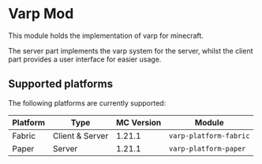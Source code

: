 # Varp Mod

This module holds the implementation of varp for minecraft.

The server part implements the varp system for the server, 
whilst the client part provides a user interface for easier usage.

## Supported platforms

The following platforms are currently supported:

| Platform | Type            | MC Version | Module                 |
|----------|-----------------|------------|------------------------|
| Fabric   | Client & Server | 1.21.1     | `varp-platform-fabric` |
| Paper    | Server          | 1.21.1     | `varp-platform-paper`  |

